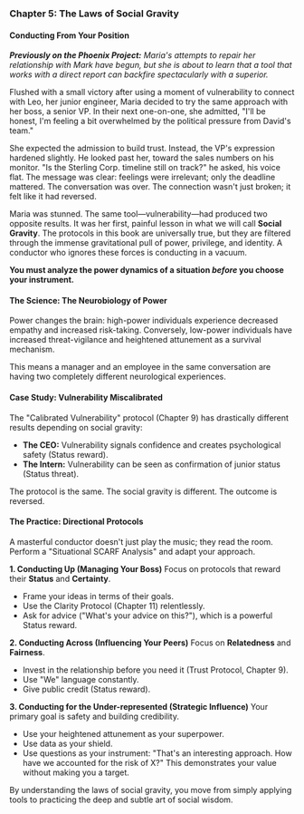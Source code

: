### **Chapter 5: The Laws of Social Gravity**
#### Conducting From Your Position

***Previously on the Phoenix Project:*** *Maria's attempts to repair her relationship with Mark have begun, but she is about to learn that a tool that works with a direct report can backfire spectacularly with a superior.*

Flushed with a small victory after using a moment of vulnerability to connect with Leo, her junior engineer, Maria decided to try the same approach with her boss, a senior VP. In their next one-on-one, she admitted, "I'll be honest, I'm feeling a bit overwhelmed by the political pressure from David's team."

She expected the admission to build trust. Instead, the VP's expression hardened slightly. He looked past her, toward the sales numbers on his monitor. "Is the Sterling Corp. timeline still on track?" he asked, his voice flat. The message was clear: feelings were irrelevant; only the deadline mattered. The conversation was over. The connection wasn't just broken; it felt like it had reversed.

Maria was stunned. The same tool—vulnerability—had produced two opposite results. It was her first, painful lesson in what we will call **Social Gravity**. The protocols in this book are universally true, but they are filtered through the immense gravitational pull of power, privilege, and identity. A conductor who ignores these forces is conducting in a vacuum.

**You must analyze the power dynamics of a situation *before* you choose your instrument.**

#### **The Science: The Neurobiology of Power**

Power changes the brain: high-power individuals experience decreased empathy and increased risk-taking. Conversely, low-power individuals have increased threat-vigilance and heightened attunement as a survival mechanism.

This means a manager and an employee in the same conversation are having two completely different neurological experiences.

#### **Case Study: Vulnerability Miscalibrated**
The "Calibrated Vulnerability" protocol (Chapter 9) has drastically different results depending on social gravity:
*   **The CEO:** Vulnerability signals confidence and creates psychological safety (Status reward).
*   **The Intern:** Vulnerability can be seen as confirmation of junior status (Status threat).

The protocol is the same. The social gravity is different. The outcome is reversed.

#### **The Practice: Directional Protocols**
A masterful conductor doesn't just play the music; they read the room. Perform a "Situational SCARF Analysis" and adapt your approach.

**1. Conducting Up (Managing Your Boss)**
Focus on protocols that reward their **Status** and **Certainty**.
*   Frame your ideas in terms of their goals.
*   Use the Clarity Protocol (Chapter 11) relentlessly.
*   Ask for advice ("What's your advice on this?"), which is a powerful Status reward.

**2. Conducting Across (Influencing Your Peers)**
Focus on **Relatedness** and **Fairness**.
*   Invest in the relationship before you need it (Trust Protocol, Chapter 9).
*   Use "We" language constantly.
*   Give public credit (Status reward).

**3. Conducting for the Under-represented (Strategic Influence)**
Your primary goal is safety and building credibility.
*   Use your heightened attunement as your superpower.
*   Use data as your shield.
*   Use questions as your instrument: "That's an interesting approach. How have we accounted for the risk of X?" This demonstrates your value without making you a target.

By understanding the laws of social gravity, you move from simply applying tools to practicing the deep and subtle art of social wisdom.
      